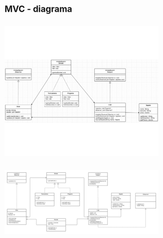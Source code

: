 <h1>MVC - diagrama</h1>

<h1 align="center"> <img src = "https://github.com/Diane-Moreno/bertoti/blob/main/Engenharia%20III/MVC/diagrama.png" height=auto width=800px></h1> 

<h1 align="center"> <img src = "https://github.com/Diane-Moreno/bertoti/blob/main/Engenharia%20III/MVC/diagrama%202.png" height=auto width=800px></h1> 
